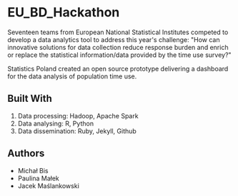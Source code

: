 # EU_BD_Hackathon

Seventeen teams from European National Statistical Institutes competed to develop a data analytics tool to address this year's challenge:
"How can innovative solutions for data collection reduce response burden and enrich or replace the statistical information/data provided by the time use survey?"

Statistics Poland created an open source prototype delivering a dashboard for the data analysis of population time use.

## Built With
1) Data processing: Hadoop, Apache Spark
2) Data analysing: R, Python
3) Data dissemination: Ruby, Jekyll, Github

## Authors
- Michał Bis
- Paulina Małek
- Jacek Maślankowski
